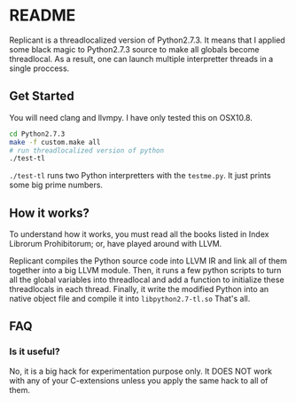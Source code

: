 # README

Replicant is a threadlocalized version of Python2.7.3.  It means that I applied 
some black magic to Python2.7.3 source to make all globals become threadlocal.
As a result, one can launch multiple interpretter threads in a single proccess.

## Get Started

You will need clang and llvmpy.  I have only tested this on OSX10.8.

```bash
cd Python2.7.3
make -f custom.make all
# run threadlocalized version of python
./test-tl
```

`./test-tl` runs two Python interpretters with the `testme.py`.  It just
prints some big prime numbers.

## How it works?

To understand how it works, you must read all the books listed in 
Index Librorum Prohibitorum; or, have played around with LLVM.

Replicant compiles the Python source code into LLVM IR and link all of them 
together into a big LLVM module.  Then, it runs a few python scripts to turn
all the global variables into threadlocal and add a function to initialize
these threadlocals in each thread. Finally, it write the modified Python into
an native object file and compile it into `libpython2.7-tl.so` That's all.

## FAQ

### Is it useful?

No, it is a big hack for experimentation purpose only.  It DOES NOT work with
any of your C-extensions unless you apply the same hack to all of them.


